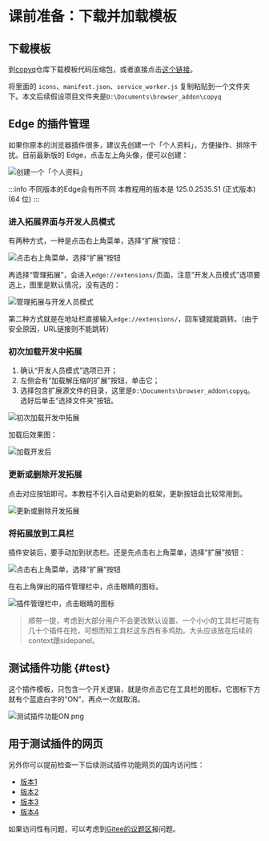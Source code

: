 # 课前准备：下载并加载模板

## 下载模板

到[copyq](https://gitee.com/jianqiu_huang/copyq)仓库下载模板代码压缩包，或者直接点击[这个链接](https://gitee.com/jianqiu_huang/copyq/repository/archive/master.zip)。

将里面的 `icons`、`manifest.json`、`service_worker.js` 复制粘贴到一个文件夹下。本文后续假设项目文件夹是`D:\Documents\browser_addon\copyq`

## Edge 的插件管理

如果你原本的浏览器插件很多，建议先创建一个「个人资料」，方便操作、排除干扰。目前最新版的 Edge，点击左上角头像，便可以创建：

![创建一个「个人资料」](assets/创建一个「个人资料」.png)

:::info 不同版本的Edge会有所不同
本教程用的版本是 125.0.2535.51 (正式版本) (64 位)
:::

### 进入拓展界面与开发人员模式

有两种方式，一种是点击右上角菜单，选择“扩展”按钮：

![点击右上角菜单，选择“扩展”按钮](assets/点击右上角菜单，选择扩展.png)

再选择“管理拓展”，会进入`edge://extensions/`页面，注意“开发人员模式”选项要选上，图里是默认情况，没有选的：

![管理拓展与开发人员模式](assets/管理拓展与开发人员模式.png)

第二种方式就是在地址栏直接输入`edge://extensions/`，回车键就能跳转。（由于安全原因，URL链接则不能跳转）

### 初次加载开发中拓展

1. 确认“开发人员模式”选项已开；
2. 左侧会有“加载解压缩的扩展”按钮，单击它；
3. 选择包含扩展源文件的目录，这里是`D:\Documents\browser_addon\copyq`。选好后单击“选择文件夹”按钮。

![初次加载开发中拓展](assets/初次加载开发中拓展.png)

加载后效果图：

![加载开发后](assets/更新或删除开发拓展.png)

### 更新或删除开发拓展

点击对应按钮即可。本教程不引入自动更新的框架，更新按钮会比较常用到。

![更新或删除开发拓展](assets/更新或删除开发拓展.png)

### 将拓展放到工具栏

插件安装后，要手动加到状态栏。还是先点击右上角菜单，选择“扩展”按钮：

![点击右上角菜单，选择“扩展”按钮](assets/点击右上角菜单，选择扩展.png)

在右上角弹出的插件管理栏中，点击眼睛的图标。

![插件管理栏中，点击眼睛的图标](assets/插件管理栏中，点击眼睛的图标.png)

> 顺带一提，考虑到大部分用户不会更改默认设置、一个小小的工具栏可能有几十个插件在抢，可想而知工具栏这东西有多鸡肋。大头应该放在后续的context跟sidepanel。

## 测试插件功能 {#test}

这个插件模板，只包含一个开关逻辑，就是你点击它在工具栏的图标，它图标下方就有个蓝底白字的“ON”，再点一次就取消。

![测试插件功能ON.png](assets/测试插件功能ON.png)

## 用于测试插件的网页

另外你可以提前检查一下后续测试插件功能网页的国内访问性：

- [版本1](/software/WE/test/copy/version1)
- [版本2](/software/WE/test/copy/version2)
- [版本3](/software/WE/test/copy/version3)
- [版本4](/software/WE/test/copy/version4)

如果访问性有问题，可以考虑到[Gitee的议题区](https://gitee.com/jianqiu_huang/copyq/issues)报问题。
